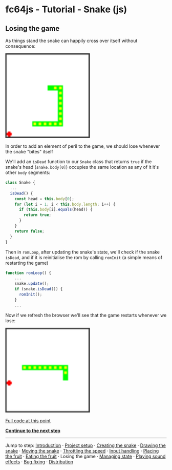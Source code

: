 # fc64js - Tutorial - Snake (js)

## Losing the game

As things stand the snake can happily cross over itself without consequence:

<img src="images/8-immortal-snake.gif" width="264"/>

In order to add an element of peril to the game, we should lose whenever the snake "bites" itself

We'll add an `isDead` function to our `Snake` class that returns `true` if the snake's head (`snake.body[0]`) occupies the same location as any of it it's other `body` segments:

```js
class Snake {
  ...
  isDead() {
    const head = this.body[0];
    for (let i = 1; i < this.body.length; i++) {
      if (this.body[i].equals(head)) {
        return true;
      }
    }
    return false;
  }
}
```

Then in `romLoop`, after updating the snake's state, we'll check if the snake `isDead`, and if it is reinitialise the rom by calling `romInit` (a simple means of restarting the game)

```js
function romLoop() {
    ...
    snake.update();
    if (snake.isDead()) {
      romInit();
    }
    ...
```

Now if we refresh the browser we'll see that the game restarts whenever we lose:

<img src="images/9-mortal-snake.gif" width="264"/>

[Full code at this point](versions/v09.html)

[**Continue to the next step**](10.md)

---

Jump to step: [Introduction](readme.md) · [Project setup](01.md) · [Creating the snake](02.md) · [Drawing the snake](03.md) · [Moving the snake](04.md) · [Throttling the speed](05.md) · [Input handling](06.md) · [Placing the fruit](07.md) · [Eating the fruit](08.md) · Losing the game · [Managing state](10.md) · [Playing sound effects](11.md) · [Bug fixing](12.md) · [Distribution](13.md)
